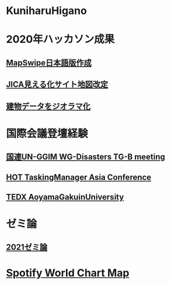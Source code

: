 # KuniharuHigano

# 2020年ハッカソン成果

## [MapSwipe日本語版作成](https://medium.com/furuhashilab/youthmappersagu-%E3%83%8F%E3%83%83%E3%82%AB%E3%82%BD%E3%83%B3-b352b06ce0e5?source=friends_link&sk=c10ccd4d644f11471885506efc05d785)

## [JICA見える化サイト地図改定](https://medium.com/furuhashilab/%E3%81%A4%E3%81%84%E3%81%ABjica%E3%81%AE%E3%81%8A%E5%8A%9B%E3%81%AB%E3%81%AA%E3%82%8C%E3%82%8B%E6%97%A5%E3%81%8C-b9f9d7cbba80?source=friends_link&sk=c4c99fcad7c8a8439408bf382a93f1f0)

## [建物データをジオラマ化](https://medium.com/furuhashilab/%E3%81%A4%E3%81%84%E3%81%ABjica%E3%81%AE%E3%81%8A%E5%8A%9B%E3%81%AB%E3%81%AA%E3%82%8C%E3%82%8B%E6%97%A5%E3%81%8C-b9f9d7cbba80?source=friends_link&sk=c4c99fcad7c8a8439408bf382a93f1f0)

# 国際会議登壇経験
## [国連UN-GGIM WG-Disasters TG-B meeting](https://medium.com/furuhashilab/%E5%9B%BD%E9%80%A3ggim%E3%81%AB%E7%99%BB%E5%A3%87-910329cc4dd4)

## [HOT TaskingManager Asia Conference](https://www.youtube.com/watch?v=-Hv2pw6NTfg&t=6s)

## [TEDX AoyamaGakuinUniversity](https://youtu.be/5NQW41waTwY)

# ゼミ論
## [2021ゼミ論](https://github.com/furuhashilab/2021gsc_KuniharuHigano)

# [Spotify World Chart Map](https://furuhashilab.github.io/Spotify_worldchart/)
